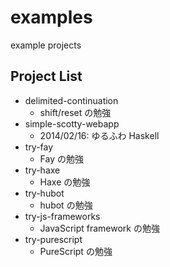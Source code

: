 examples
========

example projects

## Project List

* delimited-continuation
    * shift/reset の勉強
* simple-scotty-webapp
    * 2014/02/16: ゆるふわ Haskell
* try-fay
    * Fay の勉強
* try-haxe
    * Haxe の勉強
* try-hubot
    * hubot の勉強
* try-js-frameworks
    * JavaScript framework の勉強
* try-purescript
    * PureScript の勉強

